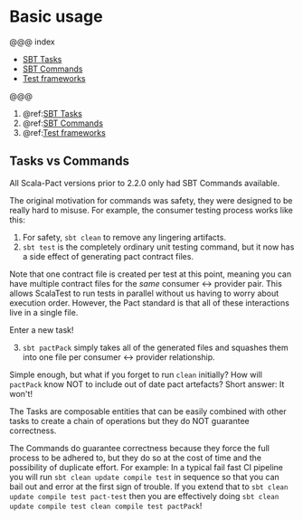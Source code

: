 # Basic usage

@@@ index

* [SBT Tasks](sbt-tasks.md)
* [SBT Commands](sbt-commands.md)
* [Test frameworks](test-frameworks.md)

@@@

1. @ref:[SBT Tasks](sbt-tasks.md)
1. @ref:[SBT Commands](sbt-commands.md)
1. @ref:[Test frameworks](test-frameworks.md)

## Tasks vs Commands
All Scala-Pact versions prior to 2.2.0 only had SBT Commands available.

The original motivation for commands was safety, they were designed to be really hard to misuse. For example, the consumer testing process works like this:

1. For safety, `sbt clean` to remove any lingering artifacts.
2. `sbt test` is the completely ordinary unit testing command, but it now has a side effect of generating pact contract files.

Note that one contract file is created per test at this point, meaning you can have multiple contract files for the *same* consumer <-> provider pair. This allows ScalaTest to run tests in parallel without us having to worry about execution order. However, the Pact standard is that all of these interactions live in a single file.

Enter a new task!

3. `sbt pactPack` simply takes all of the generated files and squashes them into one file per consumer <-> provider relationship.

Simple enough, but what if you forget to run `clean` initially? How will `pactPack` know NOT to include out of date pact artefacts? Short answer: It won't!

The Tasks are composable entities that can be easily combined with other tasks to create a chain of operations but they do NOT guarantee correctness.

The Commands do guarantee correctness because they force the full process to be adhered to, but they do so at the cost of time and the possibility of duplicate effort. For example: In a typical fail fast CI pipeline you will run `sbt clean update compile test` in sequence so that you can bail out and error at the first sign of trouble. If you extend that to `sbt clean update compile test pact-test` then you are effectively doing `sbt clean update compile test clean compile test pactPack`!
